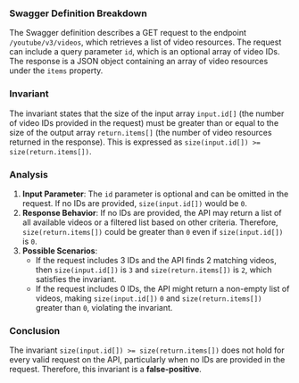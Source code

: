 ### Swagger Definition Breakdown
The Swagger definition describes a GET request to the endpoint `/youtube/v3/videos`, which retrieves a list of video resources. The request can include a query parameter `id`, which is an optional array of video IDs. The response is a JSON object containing an array of video resources under the `items` property.

### Invariant
The invariant states that the size of the input array `input.id[]` (the number of video IDs provided in the request) must be greater than or equal to the size of the output array `return.items[]` (the number of video resources returned in the response). This is expressed as `size(input.id[]) >= size(return.items[])`.

### Analysis
1. **Input Parameter**: The `id` parameter is optional and can be omitted in the request. If no IDs are provided, `size(input.id[])` would be `0`.
2. **Response Behavior**: If no IDs are provided, the API may return a list of all available videos or a filtered list based on other criteria. Therefore, `size(return.items[])` could be greater than `0` even if `size(input.id[])` is `0`.
3. **Possible Scenarios**:
   - If the request includes 3 IDs and the API finds 2 matching videos, then `size(input.id[])` is `3` and `size(return.items[])` is `2`, which satisfies the invariant.
   - If the request includes 0 IDs, the API might return a non-empty list of videos, making `size(input.id[])` `0` and `size(return.items[])` greater than `0`, violating the invariant.

### Conclusion
The invariant `size(input.id[]) >= size(return.items[])` does not hold for every valid request on the API, particularly when no IDs are provided in the request. Therefore, this invariant is a **false-positive**.
